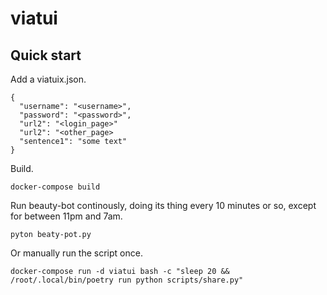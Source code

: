 # viatui

## Quick start

Add a viatuix.json.

```
{
  "username": "<username>",
  "password": "<password>",
  "url2": "<login_page>"
  "url2": "<other_page>
  "sentence1": "some text"
}
```

Build.

```
docker-compose build
```

Run beauty-bot continously, doing its thing every 10 minutes or so, except for between 11pm and 7am.

`pyton beaty-pot.py`

Or manually run the script once.

```
docker-compose run -d viatui bash -c "sleep 20 && /root/.local/bin/poetry run python scripts/share.py"
```

